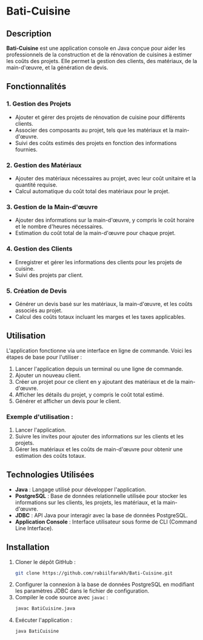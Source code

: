 # Bati-Cuisine

## Description
**Bati-Cuisine** est une application console en Java conçue pour aider les professionnels de la construction et de la rénovation de cuisines à estimer les coûts des projets. Elle permet la gestion des clients, des matériaux, de la main-d'œuvre, et la génération de devis.

## Fonctionnalités

### 1. Gestion des Projets
- Ajouter et gérer des projets de rénovation de cuisine pour différents clients.
- Associer des composants au projet, tels que les matériaux et la main-d'œuvre.
- Suivi des coûts estimés des projets en fonction des informations fournies.

### 2. Gestion des Matériaux
- Ajouter des matériaux nécessaires au projet, avec leur coût unitaire et la quantité requise.
- Calcul automatique du coût total des matériaux pour le projet.

### 3. Gestion de la Main-d'œuvre
- Ajouter des informations sur la main-d'œuvre, y compris le coût horaire et le nombre d'heures nécessaires.
- Estimation du coût total de la main-d'œuvre pour chaque projet.

### 4. Gestion des Clients
- Enregistrer et gérer les informations des clients pour les projets de cuisine.
- Suivi des projets par client.

### 5. Création de Devis
- Générer un devis basé sur les matériaux, la main-d'œuvre, et les coûts associés au projet.
- Calcul des coûts totaux incluant les marges et les taxes applicables.

## Utilisation
L'application fonctionne via une interface en ligne de commande. Voici les étapes de base pour l'utiliser :

1. Lancer l'application depuis un terminal ou une ligne de commande.
2. Ajouter un nouveau client.
3. Créer un projet pour ce client en y ajoutant des matériaux et de la main-d'œuvre.
4. Afficher les détails du projet, y compris le coût total estimé.
5. Générer et afficher un devis pour le client.

### Exemple d'utilisation :
1. Lancer l'application.
2. Suivre les invites pour ajouter des informations sur les clients et les projets.
3. Gérer les matériaux et les coûts de main-d'œuvre pour obtenir une estimation des coûts totaux.

## Technologies Utilisées
- **Java** : Langage utilisé pour développer l'application.
- **PostgreSQL** : Base de données relationnelle utilisée pour stocker les informations sur les clients, les projets, les matériaux, et la main-d'œuvre.
- **JDBC** : API Java pour interagir avec la base de données PostgreSQL.
- **Application Console** : Interface utilisateur sous forme de CLI (Command Line Interface).

## Installation
1. Cloner le dépôt GitHub :
    ```bash
    git clone https://github.com/rabiilfarakh/Bati-Cuisine.git
    ```
2. Configurer la connexion à la base de données PostgreSQL en modifiant les paramètres JDBC dans le fichier de configuration.
3. Compiler le code source avec `javac` :
    ```bash
    javac BatiCuisine.java
    ```
4. Exécuter l'application :
    ```bash
    java BatiCuisine
    ```
